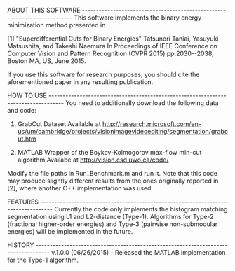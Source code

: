 
ABOUT THIS SOFTWARE --------------------------------------------------------------------------
This software implements the binary energy minimization method presented in

[1]  "Superdifferential Cuts for Binary Energies"
     Tatsunori Taniai, Yasuyuki Matsushita, and Takeshi Naemura
     In Proceedings of IEEE Conference on Computer Vision and Pattern Recognition (CVPR 2015)
     pp.2030--2038, Boston MA, US, June 2015.

If you use this software for research purposes, you should cite
the aforementioned paper in any resulting publication.


HOW TO USE -----------------------------------------------------------------------------------
You need to additionally download the following data and code:
1) GrabCut Dataset
   Available at http://research.microsoft.com/en-us/um/cambridge/projects/visionimagevideoediting/segmentation/grabcut.htm

2) MATLAB Wrapper of the Boykov-Kolmogorov max-flow min-cut algorithm
   Availabe at http://vision.csd.uwo.ca/code/

Modify the file paths in Run_Benchmark.m and run it.
Note that this code may produce slightly different results from the ones originally reported in [2],
where another C++ implementation was used.


FEATURES ----------------------------------------------------------------------------------
Currently the code only implements the histogram matching segmentation using L1 and L2-distance (Type-1).
Algorithms for Type-2 (fractional higher-order energies) and Type-3 (pairwise non-submodular energies)
will be implemented in the future.


HISTORY -----------------------------------------------------------------------------------
v.1.0.0	(06/26/2015)
     - Released the MATLAB implementation for the Type-1 algorithm.
